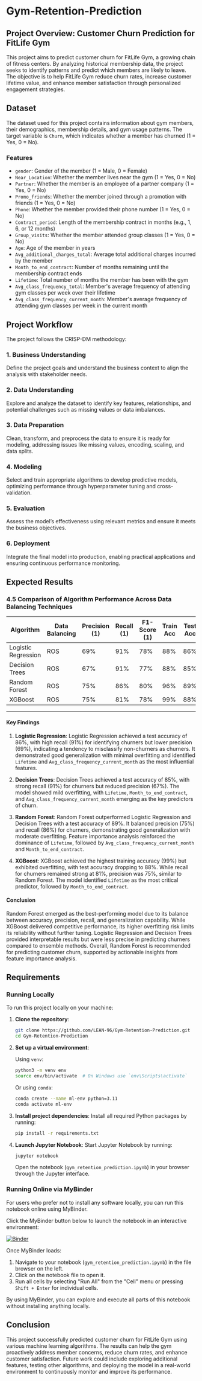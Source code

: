 # Gym-Retention-Prediction 


## Project Overview: Customer Churn Prediction for FitLife Gym

This project aims to predict customer churn for FitLife Gym, a growing chain of fitness centers. By analyzing historical membership data, the project seeks to identify patterns and predict which members are likely to leave. The objective is to help FitLife Gym reduce churn rates, increase customer lifetime value, and enhance member satisfaction through personalized engagement strategies.

## Dataset

The dataset used for this project contains information about gym members, their demographics, membership details, and gym usage patterns. The target variable is `Churn`, which indicates whether a member has churned (1 = Yes, 0 = No).

### Features
- `gender`: Gender of the member (1 = Male, 0 = Female)
- `Near_Location`: Whether the member lives near the gym (1 = Yes, 0 = No)
- `Partner`: Whether the member is an employee of a partner company (1 = Yes, 0 = No)
- `Promo_friends`: Whether the member joined through a promotion with friends (1 = Yes, 0 = No)
- `Phone`: Whether the member provided their phone number (1 = Yes, 0 = No)
- `Contract_period`: Length of the membership contract in months (e.g., 1, 6, or 12 months)
- `Group_visits`: Whether the member attended group classes (1 = Yes, 0 = No)
- `Age`: Age of the member in years
- `Avg_additional_charges_total`: Average total additional charges incurred by the member
- `Month_to_end_contract`: Number of months remaining until the membership contract ends
- `Lifetime`: Total number of months the member has been with the gym
- `Avg_class_frequency_total`: Member's average frequency of attending gym classes per week over their lifetime
- `Avg_class_frequency_current_month`: Member's average frequency of attending gym classes per week in the current month

## Project Workflow

The project follows the CRISP-DM methodology:

### 1. Business Understanding
Define the project goals and understand the business context to align the analysis with stakeholder needs.

### 2. Data Understanding
Explore and analyze the dataset to identify key features, relationships, and potential challenges such as missing values or data imbalances.

### 3. Data Preparation
Clean, transform, and preprocess the data to ensure it is ready for modeling, addressing issues like missing values, encoding, scaling, and data splits.

### 4. Modeling
Select and train appropriate algorithms to develop predictive models, optimizing performance through hyperparameter tuning and cross-validation.

### 5. Evaluation
Assess the model’s effectiveness using relevant metrics and ensure it meets the business objectives.

### 6. Deployment
Integrate the final model into production, enabling practical applications and ensuring continuous performance monitoring.

## Expected Results


### 4.5 Comparison of Algorithm Performance Across Data Balancing Techniques

| Algorithm          | Data Balancing | Precision (1) | Recall (1) | F1-Score (1) | Train Acc | Test Acc | Δ (Train-Test) | Overfitting Risk |
|--------------------|----------------|---------------|------------|--------------|-----------|----------|----------------|------------------|
| Logistic Regression | ROS            | 69%           | 91%        | 78%          | 88%       | 86%      | 2%             | Low              |
| Decision Trees      | ROS            | 67%           | 91%        | 77%          | 88%       | 85%      | 3%             | Low             |
| Random Forest       | ROS            | 75%           | 86%        | 80%          | 96%       | 89%      | 7%             | Moderate         |
| XGBoost             | ROS            | 75%           | 81%        | 78%          | 99%       | 88%      | 11%            | High             |

---

#### Key Findings

1. **Logistic Regression**: Logistic Regression achieved a test accuracy of 86%, with high recall (91%) for identifying churners but lower precision (69%), indicating a tendency to misclassify non-churners as churners. It demonstrated good generalization with minimal overfitting and identified `Lifetime` and `Avg_class_frequency_current_month` as the most influential features.

2. **Decision Trees**: Decision Trees achieved a test accuracy of 85%, with strong recall (91%) for churners but reduced precision (67%). The model showed mild overfitting, with `Lifetime`, `Month_to_end_contract`, and `Avg_class_frequency_current_month` emerging as the key predictors of churn.

3. **Random Forest**: Random Forest outperformed Logistic Regression and Decision Trees with a test accuracy of 89%. It balanced precision (75%) and recall (86%) for churners, demonstrating good generalization with moderate overfitting. Feature importance analysis reinforced the dominance of `Lifetime`, followed by `Avg_class_frequency_current_month` and `Month_to_end_contract`.

4. **XGBoost**: XGBoost achieved the highest training accuracy (99%) but exhibited overfitting, with test accuracy dropping to 88%. While recall for churners remained strong at 81%, precision was 75%, similar to Random Forest. The model identified `Lifetime` as the most critical predictor, followed by `Month_to_end_contract`.

#### Conclusion

Random Forest emerged as the best-performing model due to its balance between accuracy, precision, recall, and generalization capability. While XGBoost delivered competitive performance, its higher overfitting risk limits its reliability without further tuning. Logistic Regression and Decision Trees provided interpretable results but were less precise in predicting churners compared to ensemble methods. Overall, Random Forest is recommended for predicting customer churn, supported by actionable insights from feature importance analysis.

## Requirements

### Running Locally

To run this project locally on your machine:

1. **Clone the repository**:
    ```bash
    git clone https://github.com/LEAN-96/Gym-Retention-Prediction.git
    cd Gym-Retention-Prediction
    ```

2. **Set up a virtual environment**:

    Using `venv`:
    ```bash
    python3 -m venv env
    source env/bin/activate  # On Windows use `env\Scripts\activate`
    ```

    Or using `conda`:
    ```bash
    conda create --name ml-env python=3.11
    conda activate ml-env
    ```

3. **Install project dependencies**:
    Install all required Python packages by running:
    ```bash
    pip install -r requirements.txt
    ```

4. **Launch Jupyter Notebook**:
    Start Jupyter Notebook by running:
    ```bash
    jupyter notebook
    ```
    Open the notebook (`gym_retention_prediction.ipynb`) in your browser through the Jupyter interface.

### Running Online via MyBinder

For users who prefer not to install any software locally, you can run this notebook online using MyBinder.

Click the MyBinder button below to launch the notebook in an interactive environment:

[![Binder](https://mybinder.org/badge_logo.svg )](https://mybinder.org/v2/gh/LEAN-96/Gym-Retention-Prediction.git/HEAD?labpath=notebooks )

Once MyBinder loads:
1. Navigate to your notebook (`gym_retention_prediction.ipynb`) in the file browser on the left.
2. Click on the notebook file to open it.
3. Run all cells by selecting "Run All" from the "Cell" menu or pressing `Shift + Enter` for individual cells.

By using MyBinder, you can explore and execute all parts of this notebook without installing anything locally.


## Conclusion

This project successfully predicted customer churn for FitLife Gym using various machine learning algorithms. The results can help the gym proactively address member concerns, reduce churn rates, and enhance customer satisfaction. Future work could include exploring additional features, testing other algorithms, and deploying the model in a real-world environment to continuously monitor and improve its performance.




